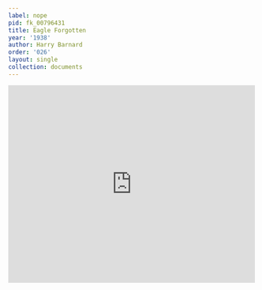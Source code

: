 ```yaml
---
label: nope
pid: fk_00796431
title: Eagle Forgotten
year: '1938'
author: Harry Barnard
order: '026'
layout: single
collection: documents
---
```

<iframe src="https://northwestern.app.box.com/embed/s/3knlpdv9dy9zu7h3p46m7vd88arayavj?sortColumn=date&view=list" width="500" height="400" frameborder="0" allowfullscreen webkitallowfullscreen msallowfullscreen></iframe>
